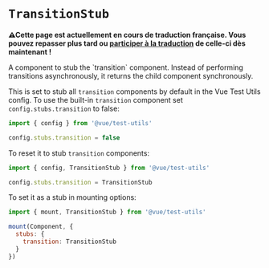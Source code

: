 # `TransitionStub`

<p><strong>⚠Cette page est actuellement en cours de traduction française. Vous pouvez repasser plus tard ou <a href="https://github.com/vuejs-fr/vue-test-utils" target="_blank">participer à la traduction</a> de celle-ci dès maintenant !</strong></p><p>A component to stub the `transition` component. Instead of performing transitions asynchronously, it returns the child component synchronously.</p>

This is set to stub all `transition` components by default in the Vue Test Utils config. To use the built-in `transition` component set `config.stubs.transition` to false:

```js
import { config } from '@vue/test-utils'

config.stubs.transition = false
```

To reset it to stub `transition` components:
```js
import { config, TransitionStub } from '@vue/test-utils'

config.stubs.transition = TransitionStub
```

To set it as a stub in mounting options:

```js
import { mount, TransitionStub } from '@vue/test-utils'

mount(Component, {
  stubs: {
    transition: TransitionStub
  }
})
```
